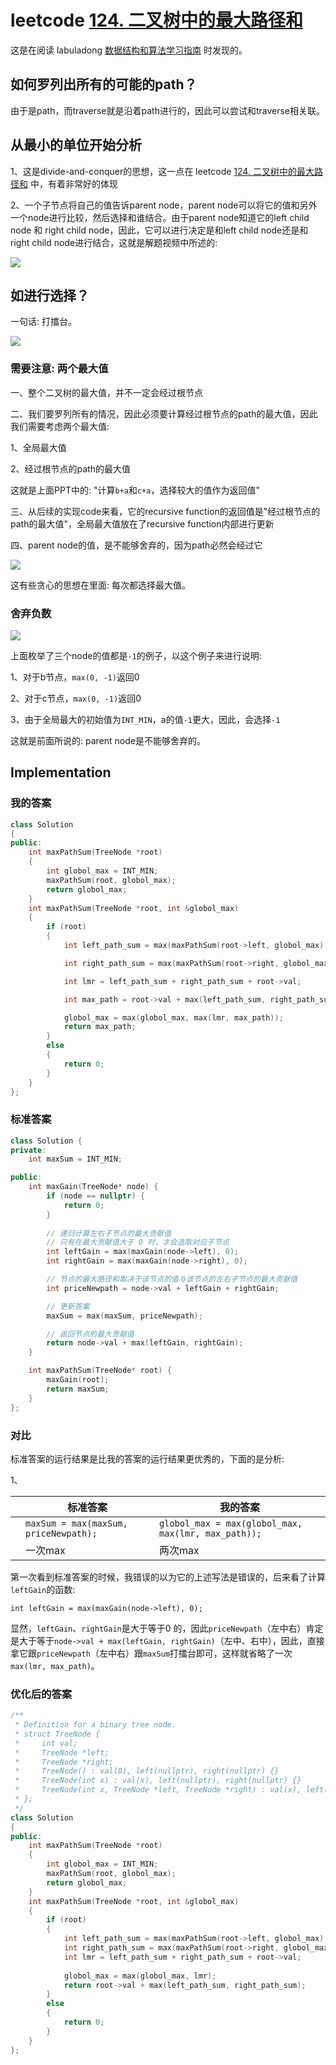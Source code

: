 # leetcode [124. 二叉树中的最大路径和](https://leetcode-cn.com/problems/binary-tree-maximum-path-sum/)

这是在阅读 labuladong [数据结构和算法学习指南](https://mp.weixin.qq.com/s/ZYaXOSVM3YBIeRWm7E_jcQ) 时发现的。

## 如何罗列出所有的可能的path？

由于是path，而traverse就是沿着path进行的，因此可以尝试和traverse相关联。

## 从最小的单位开始分析

1、这是divide-and-conquer的思想，这一点在 leetcode [124. 二叉树中的最大路径和](https://leetcode-cn.com/problems/binary-tree-maximum-path-sum/) 中，有着非常好的体现

2、一个子节点将自己的值告诉parent node，parent node可以将它的值和另外一个node进行比较，然后选择和谁结合。由于parent node知道它的left child node 和 right child node，因此，它可以进行决定是和left child node还是和right child node进行结合，这就是解题视频中所述的:

![](./possible-path.png)

## 如进行选择？

一句话: 打擂台。



![](./how-to-select.png)

### 需要注意: 两个最大值

一、整个二叉树的最大值，并不一定会经过根节点

二、我们要罗列所有的情况，因此必须要计算经过根节点的path的最大值，因此我们需要考虑两个最大值:

1、全局最大值

2、经过根节点的path的最大值

这就是上面PPT中的: "计算`b+a`和`c+a`，选择较大的值作为返回值"

三、从后续的实现code来看，它的recursive function的返回值是"经过根节点的path的最大值"，全局最大值放在了recursive function内部进行更新

四、parent node的值，是不能够舍弃的，因为path必然会经过它

![](./select-left-in-right.png)

这有些贪心的思想在里面: 每次都选择最大值。

### 舍弃负数

![](./select-discard-negative-number.png)

上面枚举了三个node的值都是`-1`的例子，以这个例子来进行说明:

1、对于b节点，`max(0, -1)`返回0

2、对于c节点，`max(0, -1)`返回0

3、由于全局最大的初始值为`INT_MIN`，a的值`-1`更大，因此，会选择`-1`

这就是前面所说的: parent node是不能够舍弃的。



## Implementation

### 我的答案

```C++
class Solution
{
public:
	int maxPathSum(TreeNode *root)
	{
		int globol_max = INT_MIN;
		maxPathSum(root, globol_max);
		return globol_max;
	}
	int maxPathSum(TreeNode *root, int &globol_max)
	{
		if (root)
		{
			int left_path_sum = max(maxPathSum(root->left, globol_max), 0);

			int right_path_sum = max(maxPathSum(root->right, globol_max), 0);

			int lmr = left_path_sum + right_path_sum + root->val;

			int max_path = root->val + max(left_path_sum, right_path_sum );

			globol_max = max(globol_max, max(lmr, max_path));
			return max_path;
		}
		else
		{
			return 0;
		}
	}
};
```



### 标准答案

```C++
class Solution {
private:
    int maxSum = INT_MIN;

public:
    int maxGain(TreeNode* node) {
        if (node == nullptr) {
            return 0;
        }
        
        // 递归计算左右子节点的最大贡献值
        // 只有在最大贡献值大于 0 时，才会选取对应子节点
        int leftGain = max(maxGain(node->left), 0);
        int rightGain = max(maxGain(node->right), 0);

        // 节点的最大路径和取决于该节点的值与该节点的左右子节点的最大贡献值
        int priceNewpath = node->val + leftGain + rightGain;

        // 更新答案
        maxSum = max(maxSum, priceNewpath);

        // 返回节点的最大贡献值
        return node->val + max(leftGain, rightGain);
    }

    int maxPathSum(TreeNode* root) {
        maxGain(root);
        return maxSum;
    }
};
```

### 对比

标准答案的运行结果是比我的答案的运行结果更优秀的，下面的是分析:

1、

|      | 标准答案                              | 我的答案                                            |
| ---- | ------------------------------------- | --------------------------------------------------- |
|      | `maxSum = max(maxSum, priceNewpath);` | `globol_max = max(globol_max, max(lmr, max_path));` |
|      | 一次max                               | 两次max                                             |

第一次看到标准答案的时候，我错误的以为它的上述写法是错误的，后来看了计算`leftGain`的函数: 

```
int leftGain = max(maxGain(node->left), 0);
```

显然，`leftGain`、`rightGain`是大于等于0 的，因此`priceNewpath`（左中右）肯定是大于等于`node->val + max(leftGain, rightGain)`（左中、右中），因此，直接拿它跟`priceNewpath`（左中右）跟`maxSum`打擂台即可，这样就省略了一次`max(lmr, max_path)`。



### 优化后的答案

```C++
/**
 * Definition for a binary tree node.
 * struct TreeNode {
 *     int val;
 *     TreeNode *left;
 *     TreeNode *right;
 *     TreeNode() : val(0), left(nullptr), right(nullptr) {}
 *     TreeNode(int x) : val(x), left(nullptr), right(nullptr) {}
 *     TreeNode(int x, TreeNode *left, TreeNode *right) : val(x), left(left), right(right) {}
 * };
 */
class Solution
{
public:
	int maxPathSum(TreeNode *root)
	{
		int globol_max = INT_MIN;
		maxPathSum(root, globol_max);
		return globol_max;
	}
	int maxPathSum(TreeNode *root, int &globol_max)
	{
		if (root)
		{
			int left_path_sum = max(maxPathSum(root->left, globol_max), 0);
			int right_path_sum = max(maxPathSum(root->right, globol_max), 0);
			int lmr = left_path_sum + right_path_sum + root->val;
			
			globol_max = max(globol_max, lmr);
			return root->val + max(left_path_sum, right_path_sum);
		}
		else
		{
			return 0;
		}
	}
};
```


